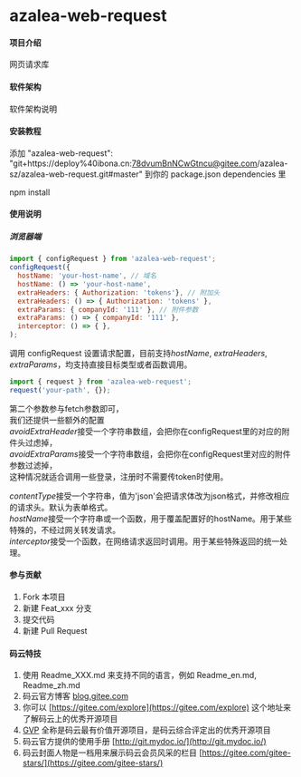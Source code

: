 # azalea-web-request

#### 项目介绍
网页请求库

#### 软件架构
软件架构说明


#### 安装教程

添加 "azalea-web-request": "git+https://deploy%40ibona.cn:78dvumBnNCwGtncu@gitee.com/azalea-sz/azalea-web-request.git#master" 到你的 package.json dependencies 里


npm install

#### 使用说明

##### 浏览器端
```JavaScript
import { configRequest } from 'azalea-web-request';
configRequest({
  hostName: 'your-host-name', // 域名
  hostName: () => 'your-host-name',
  extraHeaders: { Authorization: 'tokens'}, // 附加头
  extraHeaders: () => { Authorization: 'tokens' },
  extraParams: { companyId: '111' }, // 附件参数
  extraParams: () => { companyId: '111' },
  interceptor: () => { },
);
````
调用 configRequest 设置请求配置，目前支持*hostName*, *extraHeaders*, *extraParams*，均支持直接目标类型或者函数调用。
```Javascript
import { request } from 'azalea-web-request';
request('your-path', {});
```
第二个参数参与fetch参数即可，<br>
我们还提供一些额外的配置<br>
*avoidExtraHeader*接受一个字符串数组，会把你在configRequest里的对应的附件头过虑掉，<br>
*avoidExtraParams*接受一个字符串数组，会把你在configRequest里对应的附件参数过滤掉，<br>
这种情况就适合调用一些登录，注册时不需要传token时使用。

*contentType*接受一个字符串，值为'json'会把请求体改为json格式，并修改相应的请求头。默认为表单格式。<br>
*hostName*接受一个字符串或一个函数，用于覆盖配置好的hostName。用于某些特殊的，不经过网关转发请求。<br>
*interceptor*接受一个函数，在网络请求返回时调用。用于某些特殊返回的统一处理。<br>

#### 参与贡献

1. Fork 本项目
2. 新建 Feat_xxx 分支
3. 提交代码
4. 新建 Pull Request


#### 码云特技

1. 使用 Readme\_XXX.md 来支持不同的语言，例如 Readme\_en.md, Readme\_zh.md
2. 码云官方博客 [blog.gitee.com](https://blog.gitee.com)
3. 你可以 [https://gitee.com/explore](https://gitee.com/explore) 这个地址来了解码云上的优秀开源项目
4. [GVP](https://gitee.com/gvp) 全称是码云最有价值开源项目，是码云综合评定出的优秀开源项目
5. 码云官方提供的使用手册 [http://git.mydoc.io/](http://git.mydoc.io/)
6. 码云封面人物是一档用来展示码云会员风采的栏目 [https://gitee.com/gitee-stars/](https://gitee.com/gitee-stars/)